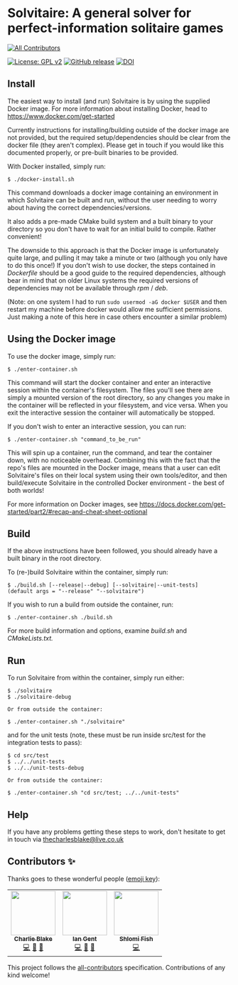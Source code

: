 # Solvitaire: A general solver for perfect-information solitaire games
<!-- ALL-CONTRIBUTORS-BADGE:START - Do not remove or modify this section -->
[![All Contributors](https://img.shields.io/badge/all_contributors-3-orange.svg?style=flat-square)](#contributors-)
<!-- ALL-CONTRIBUTORS-BADGE:END -->

[![License: GPL v2](https://img.shields.io/badge/License-GPL%20v2-blue.svg)](https://www.gnu.org/licenses/old-licenses/gpl-2.0.en.html) [![GitHub release](https://d25lcipzij17d.cloudfront.net/badge.svg?id=gh&type=6&v=0.10.2)](https://github.com/thecharlesblake/Solvitaire/releases/tag/v0.10/2)
[![DOI](https://zenodo.org/badge/103662666.svg)](https://zenodo.org/badge/latestdoi/103662666)

## Install

The easiest way to install (and run) Solvitaire is by using the supplied
Docker image. For more information about installing Docker, head to 
<https://www.docker.com/get-started>

Currently instructions for installing/building outside of the docker image are not
provided, but the required setup/dependencies should be clear from the docker file
(they aren't complex). Please get in touch if you would like this documented
properly, or pre-built binaries to be provided.

With Docker installed, simply run:

```
$ ./docker-install.sh
```

This command downloads a docker image containing an environment in which
Solvitaire can be built and run, without the user needing to worry about having
the correct dependencies/versions.

It also adds a pre-made CMake build system and a built binary to your directory
so you don't have to wait for an initial build to compile. Rather convenient!

The downside to this approach is that the Docker image is unfortunately quite
large, and pulling it may take a minute or two (although you only have to do
this once!) If you don't wish to use docker, the steps contained in
_Dockerfile_ should be a good guide to the required dependencies, although bear
in mind that on older Linux systems the required versions of dependencies may
not be available through _rpm_ / _deb_.

(Note: on one system I had to run `sudo usermod -aG docker $USER`
and then restart my machine before docker would allow me sufficient
permissions. Just making a note of this here in case others encounter a similar
problem)

## Using the Docker image

To use the docker image, simply run:

```
$ ./enter-container.sh
```

This command will start the docker container and enter an interactive session
within the container's filesystem. The files you'll see there are simply a
mounted version of the root directory, so any changes you make in the
container will be reflected in your filesystem, and vice versa. When
you exit the interactive session the container will automatically be stopped.

If you don't wish to enter an interactive session, you can run:

```
$ ./enter-container.sh "command_to_be_run"
```

This will spin up a container, run the command, and tear the container down,
with no noticeable overhead. Combining this with the fact that the repo's
files are mounted in the Docker image, means that a user can edit
Solvitaire's files on their local system using their own tools/editor, and
then build/execute Solvitaire in the controlled Docker environment - the
best of both worlds!

For more information on Docker images, see
<https://docs.docker.com/get-started/part2/#recap-and-cheat-sheet-optional>

## Build

If the above instructions have been followed, you should already have a
built binary in the root directory. 

To (re-)build Solvitaire within the container, simply run:

```
$ ./build.sh [--release|--debug] [--solvitaire|--unit-tests]
(default args = "--release" "--solvitaire")
```

If you wish to run a build from outside the container, run:

```
$ ./enter-container.sh ./build.sh
```

For more build information and options, examine _build.sh_ and
_CMakeLists.txt._

## Run

To run Solvitaire from within the container, simply run either:

```
$ ./solvitaire
$ ./solvitaire-debug

Or from outside the container:

$ ./enter-container.sh "./solvitaire"
```

and for the unit tests (note, these must be
run inside src/test for the integration tests to pass):

```
$ cd src/test
$ ../../unit-tests
$ ../../unit-tests-debug

Or from outside the container:

$ ./enter-container.sh "cd src/test; ../../unit-tests"
```

## Help

If you have any problems getting these steps to work, don't hesitate to get in
touch via <thecharlesblake@live.co.uk>


## Contributors ✨

Thanks goes to these wonderful people ([emoji key](https://allcontributors.org/docs/en/emoji-key)):

<!-- ALL-CONTRIBUTORS-LIST:START - Do not remove or modify this section -->
<!-- prettier-ignore-start -->
<!-- markdownlint-disable -->
<table>
  <tr>
    <td align="center"><a href="http://thecharlesblake.co.uk/"><img src="https://avatars1.githubusercontent.com/u/17354715?v=4" width="100px;" alt=""/><br /><sub><b>Charlie Blake</b></sub></a><br /><a href="https://github.com/thecharlesblake/Solvitaire/commits?author=thecharlesblake" title="Code">💻</a> <a href="#design-thecharlesblake" title="Design">🎨</a> <a href="#ideas-thecharlesblake" title="Ideas, Planning, & Feedback">🤔</a></td>
    <td align="center"><a href="http://ian.gent"><img src="https://avatars0.githubusercontent.com/u/2893913?v=4" width="100px;" alt=""/><br /><sub><b>Ian Gent</b></sub></a><br /><a href="https://github.com/thecharlesblake/Solvitaire/commits?author=turingfan" title="Code">💻</a> <a href="#design-turingfan" title="Design">🎨</a> <a href="#ideas-turingfan" title="Ideas, Planning, & Feedback">🤔</a></td>
    <td align="center"><a href="http://www.shlomifish.org/"><img src="https://avatars1.githubusercontent.com/u/3150?v=4" width="100px;" alt=""/><br /><sub><b>Shlomi Fish</b></sub></a><br /><a href="https://github.com/thecharlesblake/Solvitaire/commits?author=shlomif" title="Code">💻</a></td>
  </tr>
</table>

<!-- markdownlint-enable -->
<!-- prettier-ignore-end -->
<!-- ALL-CONTRIBUTORS-LIST:END -->

This project follows the [all-contributors](https://github.com/all-contributors/all-contributors) specification. Contributions of any kind welcome!
